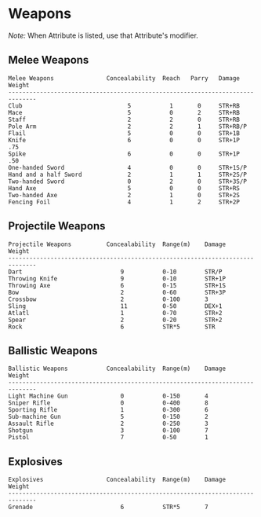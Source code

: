 # Weapons #
*Note:* When Attribute is listed, use that Attribute's modifier.

## Melee Weapons ##

	Melee Weapons				Concealability	Reach	Parry	Damage		Weight
	------------------------------------------------------------------------------
	Club							  5			  1		  0		STR+RB
	Mace							  5		  	  0		  2		STR+RB
	Staff							  2			  2		  0		STR+RB
	Pole Arm						  2			  2		  1		STR+RB/P
	Flail							  5			  0		  0		STR+1B
	Knife							  6			  0		  0		STR+1P	 	.75
	Spike							  6			  0		  0		STR+1P	 	.50
	One-handed Sword				  4			  0		  0		STR+1S/P
	Hand and a half Sword			  2			  1		  1		STR+2S/P
	Two-handed Sword				  0			  2		  0		STR+3S/P
	Hand Axe						  5			  0		  0		STR+RS
	Two-handed Axe					  2			  1		  0		STR+2S
	Fencing Foil					  4			  1		  2		STR+2P

## Projectile Weapons ##

	Projectile Weapons			Concealability	Range(m)	Damage			Weight
	------------------------------------------------------------------------------
	Dart							9			0-10 		STR/P
	Throwing Knife					9			0-10  		STR+1P
	Throwing Axe					6			0-15  		STR+1S
	Bow								2			0-60		STR+3P											  
	Crossbow						2			0-100		3
	Sling							11			0-50		DEX+1
	Atlatl							1			0-70		STR+2
	Spear							2			0-20  		STR+2
	Rock							6			STR*5  		STR

## Ballistic Weapons ##

	Ballistic Weapons			Concealability	Range(m)	Damage			Weight
	------------------------------------------------------------------------------
	Light Machine Gun				0			0-150		4	
	Sniper Rifle					0			0-400		8
	Sporting Rifle					1			0-300		6
	Sub-machine Gun					5			0-150		2
	Assault Rifle					2			0-250		3
	Shotgun							3			0-100		7
	Pistol							7			0-50		1

## Explosives ##

	Explosives					Concealability	Range(m)	Damage			Weight
	------------------------------------------------------------------------------
	Grenade							6			STR*5		7
